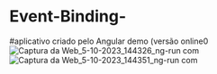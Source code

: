 # Event-Binding-
#aplicativo criado pelo Angular demo (versão online0
![Captura da Web_5-10-2023_144326_ng-run com](https://github.com/Alanis75813/Event-Binding-/assets/136914767/a0ae4f8d-ca22-4119-96ca-1d5a199ccde4)
![Captura da Web_5-10-2023_144351_ng-run com](https://github.com/Alanis75813/Event-Binding-/assets/136914767/abdbef6a-f098-48b3-b027-222af6fe9612)
